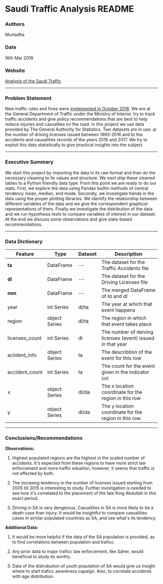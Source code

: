 # Saudi Traffic Analysis README

### Authors
Murtadha

### Date

16th Mar 2019

### Website
[Analysis of the Saudi Traffic](https://pages.git.generalassemb.ly/Murtadha/project_1/)

---


### Problem Statement

New traffic rules and fines were [implemented in October 2016](http://live.saudigazette.com.sa/article/164574/New-traffic-laws-in-15-days). We are at the General Department of Traffic under the Ministry of Interior, try to track traffic accidents and give policy recommendations that are best to help reduce injuries and casualties on the road. In this project we use data provided by The General Authority for Statistics. Two datasets are in use: a) the number of driving licenses issued between 1993-2016 and b) the accidents and causalities records of the years 2016 and 2017. We try to exploit this data statistically to give practical insights into the subject.

---


### Executive Summary
We start this project by importing the data in its raw format and then do the necessary cleaning to its values and structure. We next ship these cleaned tables to a Python friendly data type. From this point we are ready to do our stats. First, we explore the data using Pandas builtin methods of central tendency mean, median, and mode. Secondly, we investigate trends in the data using the proper plotting libraries. We identify the relationship between different variables of the data and we give the correspondent graphical representations of them. Finally we investigate the distribution of the data and we run hypothesis tests to compare variables of interest in our dataset. At the end we discuss some observations and give stats-based recommendations.

---

### Data Dictionary

|Feature|Type|Dataset|Description|
|---|---|---|---|
|**ta**|DataFrame|--|The dataset for the Traffic Accidents file|
|**dl**|DataFrame|--|The dataset for the Driving Licenses file|
|**mm**|DataFrame|--|The merged DataFrame of *ta* and *dl*|
|year|int Series|dl/ta|The year at which that event happens|
|region|object Series|dl/ta|The region in which that event takes place|
|licenses_count|int Series|dl|The number of deiving licenses (event) issued in that year|
|aciident_info|object Series|ta|The describtion of the event for this row|
|accident_count|int Series|ta|The count for the event given in the indicator col|
|x|object Series|dl/da|The x location coordinate for the region in this row|
|y|object Series|dl/da|The y location coordinate for the region in this row|
---

### Conclusions/Recommendations

**Observations:**

1. Highest populated regions are the highest in the scaled number of accidents. It's expected from these regions to have more strict law enforcement and more traffic eduation, however, it seems that traffic is not effected by both.

2. The incrasing tendency in the number of licenses issued starting from 2005 till 2015 is interesting to study. Further invistigation is needed to see how it's correlated to the placement of the late King Abdullah in this exact period.

3. Driving in SA is very dengerous. Casualities in SA is more likely to be a death case than injury. It would be insightful to compare casualities cases in similar populated countries as SA, and see what's its tendency.


**Additional Data:**

1. It would be more helpful if the data of the SA population is provided, as to find correlations between population and traficc.

2. Any prior data to major traficc law enforcement, like Saher, would beneficial to study its worthy.

3. Data of the distrubution of youth population of SA would give us insight where to start traficc awareness capaign. Also, to correlate accidents with age distribution.
